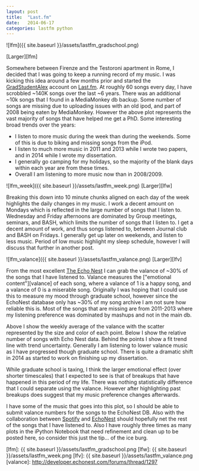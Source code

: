 ```yaml
---
layout: post
title:  "Last.fm"
date:   2014-06-17
categories: lastfm python
---
```


![lfm]({{ site.baseurl }}/assets/lastfm_gradschool.png)

[Larger][lfm]


Somewhere between Firenze and the Testoroni apartment in Rome, I decided that I
was going to keep a running record of my music. I was kicking this idea around
a few months prior and started the [GradStudentAlex][gsa] account on
[Last.fm][lastfm]. At roughly 60 songs every day, I have scrobbled ~140K songs
over the last ~6 years. There was an additional ~10k songs that I found in a
MediaMonkey db backup. Some number of songs are missing due to uploading issues
with an old ipod, and part of 2008 being eaten by MediaMonkey. However the
above plot represents the vast majority of songs that have helped me get a PhD.
Some interesting broad trends over the years:

* I listen to more music during the week than during the weekends. Some of this
is due to biking and missing songs from the iPod.
* I listen to much more music in 2011 and 2013 while I wrote two papers, and in 2014
while I wrote my dissertation.
* I generally go camping for my holidays, so the majority of the blank days 
within each year are from these times.
* Overall I am listening to more music now than in 2008/2009.


![lfm_week]({{ site.baseurl }}/assets/lastfm_week.png)
[Larger][lfw]

Breaking this down into 10 minute chunks aligned on each day of the
week highlights the daily changes in my music. I work a decent amount on
Mondays which is reflected in the large number of songs that I listen to.
Wednesday and Friday afternoons are dominated by Group meetings, seminars, and 
BASH, which limits the number of songs that I listen to. I get a decent
amount of work, and thus songs listened to, between Journal club and BASH on
Fridays. I generally get up later on weekends, and listen to less music.
Period of low music highlight my sleep schedule, however I will discuss that
further in another post.




![lfm_valance]({{ site.baseurl }}/assets/lastfm_valance.png)
[Larger][lfv]

From the most excellent [The Echo Nest][echonest] I can grab the valance of
~30% of the songs that I have listened to.
Valance measures the ["emotional content"][valance] of each song, where a
valance of 1 is a happy song, and a valance of 0 is a miserable song.
Originally I was hoping that I could use this to measure my mood through
graduate school, however since the EchoNest database only has ~30% of my song
archive I am not sure how reliable this is. Most of the songs that are missing
are from 2011-2013 where my listening preference was dominated by mashups and 
not in the main db. 

Above I show the weekly average of the valance with the scatter represented by
the size and color of each point. Below I show the relative number of songs
with Echo Nest data. Behind the points I show a fit trend line with trend
uncertainty. Generally I am listening to lower valance music as I have
progressed though graduate school.  There is quite a dramatic shift in 2014
as started to work on finishing up my dissertation.

While graduate school is taxing, I think the larger emotional effect (over
shorter timescales) that I expected to see is that of breakups that have
happened in this period of my life. There was nothing statistically difference
that I could separate using the valance. However after highlighting past
breakups does suggest that my music preference changes afterwards.

I have some of the music that goes into this plot, so I should be able to
submit valance numbers for the songs to the EchoNest DB. Also with the
collaboration between [Spotify][spotify] and [EchoNest][echonest] should
hopefully net the rest of the songs that I have listened to. Also I have
roughly three times as many plots in the iPython Notebook that need refinement
and clean up to be posted here, so consider this just the tip... of the ice burg.



[lastfm]:   https://last.fm
[echonest]: https://the.echonest.com
[spotify]: https://spotify.com
[gsa]:      https://last.fm/user/GradStudentAlex
[lfm]:      {{ site.baseurl }}/assets/lastfm_gradschool.png
[lfw]:      {{ site.baseurl }}/assets/lastfm_week.png
[lfv]:      {{ site.baseurl }}/assets/lastfm_valance.png
[valance]:        http://developer.echonest.com/forums/thread/1297
